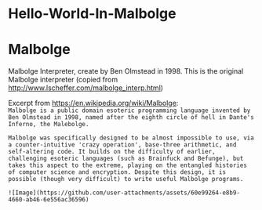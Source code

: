 # Hello-World-In-Malbolge
# Malbolge

Malbolge Interpreter, create by Ben Olmstead in 1998.
This is the original Malbolge interpreter (copied from http://www.lscheffer.com/malbolge_interp.html)

Excerpt from https://en.wikipedia.org/wiki/Malbolge:   
`Malbolge is a public domain esoteric programming language invented by Ben Olmstead in 1998, named after the eighth circle of hell in Dante's Inferno, the Malebolge.`

`Malbolge was specifically designed to be almost impossible to use, via a counter-intuitive 'crazy operation', base-three arithmetic, and self-altering code. It builds on the difficulty of earlier, challenging esoteric languages (such as Brainfuck and Befunge), but takes this aspect to the extreme, playing on the entangled histories of computer science and encryption. Despite this design, it is possible (though very difficult) to write useful Malbolge programs.`

```
![Image](https://github.com/user-attachments/assets/60e99264-e8b9-4660-ab46-6e556ac36596)
```

